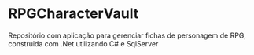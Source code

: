 # RPGCharacterVault
Repositório com aplicação para gerenciar fichas de personagem de RPG, construida com .Net utilizando C# e SqlServer
